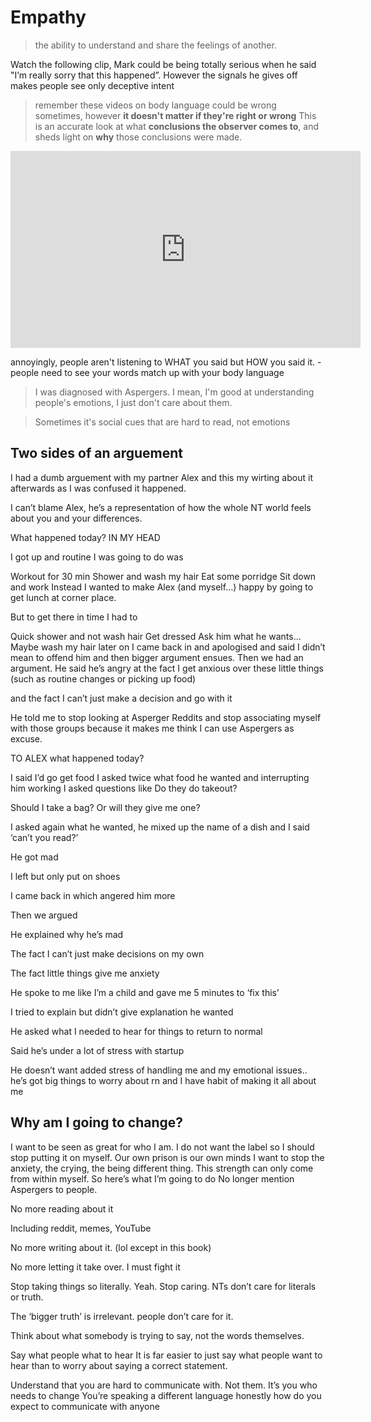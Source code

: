 # Empathy
> the ability to understand and share the feelings of another.

Watch the following clip, Mark could be being totally serious when he said "I’m really sorry that this happened”. However the signals he gives off makes people see only deceptive intent

> remember these videos on body language could be wrong sometimes, however **it
>  doesn't matter if they're right or wrong** This is an accurate look at what
>  **conclusions the observer comes to**, and sheds light on **why** those
>  conclusions were made.

<iframe width="560" height="315" src="https://www.youtube.com/embed/zWRxH6faWKo" title="YouTube video player" frameborder="0" allow="accelerometer; autoplay; clipboard-write; encrypted-media; gyroscope; picture-in-picture" allowfullscreen></iframe>

annoyingly, people aren't listening to WHAT you said but HOW you said it. - people need to see your words match up with your body language

> I was diagnosed with Aspergers. I mean, I'm good at understanding people's emotions, I just don't care about them.

> Sometimes it's social cues that are hard to read, not emotions

## Two sides of an arguement
I had a dumb arguement with my partner Alex and this my wirting about it afterwards as I was confused it happened.

I can’t blame Alex, he’s a representation of how the whole NT world feels about you and your differences.

What happened today? IN MY HEAD

I got up and routine I was going to do was

Workout for 30 min
Shower and wash my hair
Eat some porridge
Sit down and work
Instead I wanted to make Alex (and myself...) happy by going to get lunch at corner place.

But to get there in time I had to

Quick shower and not wash hair
Get dressed
Ask him what he wants…
Maybe wash my hair later on
I came back in and apologised and said I didn’t mean to offend him and then bigger argument ensues.
Then we had an argument.
He said he’s angry at the fact
I get anxious over these little things (such as routine changes or picking up food)

and the fact I can’t just make a decision and go with it

He told me to stop looking at Asperger Reddits and stop associating myself with those groups because it makes me think I can use Aspergers as excuse.

TO ALEX what happened today?

I said I’d go get food
I asked twice what food he wanted and interrupting him working
I asked questions like
Do they do takeout?

Should I take a bag? Or will they give me one?

I asked again what he wanted, he mixed up the name of a dish and I said ‘can’t you read?’

He got mad

I left but only put on shoes

I came back in which angered him more

Then we argued

He explained why he’s mad

The fact I can’t just make decisions on my own

The fact little things give me anxiety

He spoke to me like I’m a child and gave me 5 minutes to ‘fix this’

I tried to explain but didn’t give explanation he wanted

He asked what I needed to hear for things to return to normal

Said he’s under a lot of stress with startup

He doesn’t want added stress of handling me and my emotional issues.. he’s got big things to worry about rn and I have habit of making it all about me

## Why am I going to change?
I want to be seen as great for who I am.
I do not want the label so I should stop putting it on myself.
Our own prison is our own minds
I want to stop the anxiety, the crying, the being different thing.
This strength can only come from within myself.
So here’s what I’m going to do
No longer mention Aspergers to people.

No more reading about it

Including reddit, memes, YouTube

No more writing about it. (lol except in this book)

No more letting it take over. I must fight it

Stop taking things so literally.
Yeah. Stop caring. NTs don’t care for literals or truth.

The ‘bigger truth’ is irrelevant. people don’t care for it.

Think about what somebody is trying to say, not the words themselves.

Say what people what to hear
It is far easier to just say what people want to hear than to worry about saying a correct statement.

Understand that you are hard to communicate with. Not them. It’s you who needs to change
You’re speaking a different language honestly how do you expect to communicate with anyone

